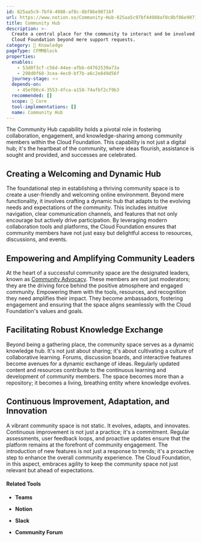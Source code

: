```yaml
---
id: 825aa5c9-7bf4-4988-af8c-8bf86e90716f
url: https://www.notion.so/Community-Hub-825aa5c97bf44988af8c8bf86e90716f
title: Community Hub
description: >-
  Create a central place for the community to interact and be involved in the
  Cloud Foundation beyond mere support requests.
category: 🧠 Knowledge
pageType: CFMMBlock
properties:
  enables:
    - 53d0f3cf-c56d-44ee-afbb-d4762539a73a
    - 298d0f68-3cea-4ec0-bf7b-a6c2e849d56f
  journey-stage: ⭐️⭐️
  depends-on:
    - 45ef06c4-3553-4fca-a158-74afbf2cf9b3
  recommended: []
  scope: 🏢 Core
  tool-implementations: []
  name: Community Hub
---
```


The Community Hub capability holds a pivotal role in fostering collaboration, engagement, and knowledge-sharing among community members within the Cloud Foundation. This capability is not just a digital hub; it's the heartbeat of the community, where ideas flourish, assistance is sought and provided, and successes are celebrated.

## **Creating a Welcoming and Dynamic Hub**

The foundational step in establishing a thriving community space is to create a user-friendly and welcoming online environment. Beyond mere functionality, it involves crafting a dynamic hub that adapts to the evolving needs and expectations of the community. This includes intuitive navigation, clear communication channels, and features that not only encourage but actively drive participation. By leveraging modern collaboration tools and platforms, the Cloud Foundation ensures that community members have not just easy but delightful access to resources, discussions, and events.

## **Empowering and Amplifying Community Leaders**

At the heart of a successful community space are the designated leaders, known as [Community Advocacy](./community-advocacy.md). These members are not just moderators; they are the driving force behind the positive atmosphere and engaged community. Empowering them with the tools, resources, and recognition they need amplifies their impact. They become ambassadors, fostering engagement and ensuring that the space aligns seamlessly with the Cloud Foundation's values and goals.

## **Facilitating Robust Knowledge Exchange**

Beyond being a gathering place, the community space serves as a dynamic knowledge hub. It's not just about sharing; it's about cultivating a culture of collaborative learning. Forums, discussion boards, and interactive features become avenues for a dynamic exchange of ideas. Regularly updated content and resources contribute to the continuous learning and development of community members. The space becomes more than a repository; it becomes a living, breathing entity where knowledge evolves.

## **Continuous Improvement, Adaptation, and Innovation**

A vibrant community space is not static. It evolves, adapts, and innovates. Continuous improvement is not just a practice; it's a commitment. Regular assessments, user feedback loops, and proactive updates ensure that the platform remains at the forefront of community engagement. The introduction of new features is not just a response to trends; it's a proactive step to enhance the overall community experience. The Cloud Foundation, in this aspect, embraces agility to keep the community space not just relevant but ahead of expectations.

#### **Related Tools**

- **Teams**

- **Notion**

- **Slack**

- **Community Forum**



